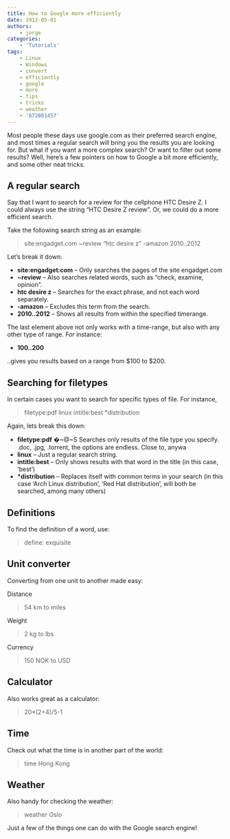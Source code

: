 ```yaml
---
title: How to Google more efficiently
date: 2012-05-01
authors:
    - jorge
categories:
    - 'Tutorials'
tags:
    - Linux
    - Windows
    - convert
    - efficiently
    - google
    - more
    - tips
    - tricks
    - weather
    - '672801457'
---
```

Most people these days use google.com as their preferred search engine, and most times a regular search will bring you the results you are looking for. But what if you want a more complex search? Or want to filter out some results? Well, here’s a few pointers on how to Google a bit more efficiently, and some other neat tricks.

A regular search
----------------

Say that I want to search for a review for the cellphone HTC Desire Z. I could always use the string “HTC Desire Z review”. Or, we could do a more efficient search.

Take the following search string as an example:

> site:engadget.com ~review “htc desire z” -amazon 2010..2012

Let’s break it down:

- **site:engadget:com** – Only searches the pages of the site engadget.com
- **~review** – Also searches related words, such as “check, examine, opinion”.
- **htc desire z** – Searches for the exact phrase, and not each word separately.
- **-amazon** – Excludes this term from the search.
- **2010..2012** – Shows all results from within the specified timerange.

The last element above not only works with a time-range, but also with any other type of range. For instance:

- **$100..$200**

..gives you results based on a range from $100 to $200.

Searching for filetypes
-----------------------

In certain cases you want to search for specific types of file. For instance,

> filetype:pdf linux intitle:best \*distribution

Again, lets break this down:

- **filetype:pdf** �~@~S Searches only results of the file type you specify. .doc, .jpg, .torrent, the options are endless. Close to, anywa
- **linux** – Just a regular search string.
- **intitle:best** – Only shows results with that word in the title (in this case, ‘best’)
- **\*distribution** – Replaces itself with common terms in your search (in this case ‘Arch Linux distribution’, ‘Red Hat distribution’, will both be searched, among many others)

Definitions
-----------

To find the definition of a word, use:

> define: exquisite

Unit converter
--------------

Converting from one unit to another made easy:

Distance

> 54 km to miles

Weight

> 2 kg to lbs

Currency

> 150 NOK to USD

Calculator
----------

Also works great as a calculator:

> 20\*(2+4)/5-1

Time
----

Check out what the time is in another part of the world:

> time Hong Kong

Weather
-------

Also handy for checking the weather:

> weather Oslo

Just a few of the things one can do with the Google search engine!
